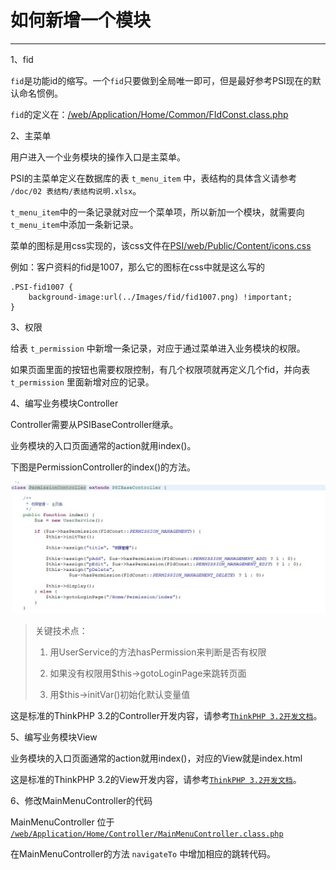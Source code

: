 # 如何新增一个模块

---
1、fid

`fid`是功能id的缩写。一个`fid`只要做到全局唯一即可，但是最好参考PSI现在的默认命名惯例。

`fid`的定义在：[/web/Application/Home/Common/FIdConst.class.php](https://gitee.com/crm8000/PSI/blob/master/web/Application/Home/Common/FIdConst.class.php)


2、主菜单

用户进入一个业务模块的操作入口是主菜单。

PSI的主菜单定义在数据库的表 `t_menu_item` 中，表结构的具体含义请参考 `/doc/02 表结构/表结构说明.xlsx`。

`t_menu_item`中的一条记录就对应一个菜单项，所以新加一个模块，就需要向`t_menu_item`中添加一条新记录。

菜单的图标是用css实现的，该css文件在[PSI/web/Public/Content/icons.css](https://gitee.com/crm8000/PSI/blob/master/web/Public/Content/icons.css)

例如：客户资料的fid是1007，那么它的图标在css中就是这么写的
```
.PSI-fid1007 {
    background-image:url(../Images/fid/fid1007.png) !important;
}
```


3、权限

给表 `t_permission` 中新增一条记录，对应于通过菜单进入业务模块的权限。

如果页面里面的按钮也需要权限控制，有几个权限项就再定义几个fid，并向表 `t_permission` 里面新增对应的记录。


4、编写业务模块Controller

Controller需要从PSIBaseController继承。

业务模块的入口页面通常的action就用index()。

下图是PermissionController的index()的方法。

![](../../assets/100-01.jpg)

>关键技术点：
>
>1. 用UserService的方法hasPermission来判断是否有权限
>
>2. 如果没有权限用$this->gotoLoginPage来跳转页面
>
>3. 用$this->initVar()初始化默认变量值
>
>

这是标准的ThinkPHP 3.2的Controller开发内容，请参考[`ThinkPHP 3.2开发文档`](https://www.kancloud.cn/manual/thinkphp/1712)。


5、编写业务模块View

业务模块的入口页面通常的action就用index()，对应的View就是index.html

这是标准的ThinkPHP 3.2的View开发内容，请参考[`ThinkPHP 3.2开发文档`](https://www.kancloud.cn/manual/thinkphp/1785)。


6、修改MainMenuController的代码

MainMenuController 位于 [`/web/Application/Home/Controller/MainMenuController.class.php`](https://gitee.com/crm8000/PSI/blob/master/web/Application/Home/Controller/MainMenuController.class.php)

在MainMenuController的方法 `navigateTo` 中增加相应的跳转代码。
